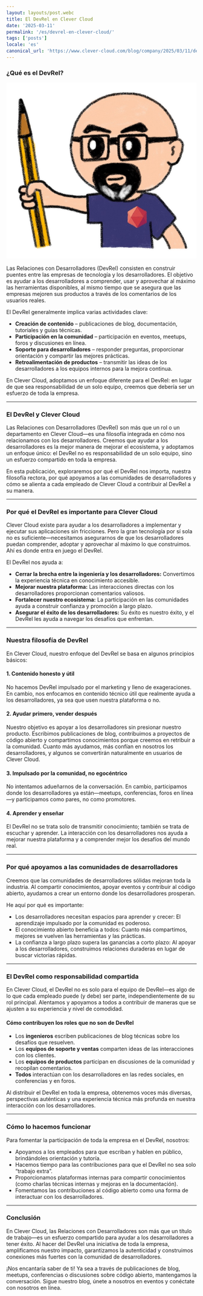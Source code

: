 ```yaml
---
layout: layouts/post.webc
title: El DevRel en Clever Cloud
date: '2025-03-11'
permalink: '/es/devrel-en-clever-cloud/'
tags: ['posts']
locale: 'es'
canonical_url: 'https://www.clever-cloud.com/blog/company/2025/03/11/developer-relations-devrel-at-clever-cloud/'
---
```


### ¿Qué es el DevRel?

<img class="img-right img-250px" src="/img/lostinbrittany-clever-cloud.png" alt="El DevRel en Clever Cloud"></img>

Las Relaciones con Desarrolladores (DevRel) consisten en construir puentes entre las empresas de tecnología y los desarrolladores. El objetivo es ayudar a los desarrolladores a comprender, usar y aprovechar al máximo las herramientas disponibles, al mismo tiempo que se asegura que las empresas mejoren sus productos a través de los comentarios de los usuarios reales.

El DevRel generalmente implica varias actividades clave:
- **Creación de contenido** – publicaciones de blog, documentación, tutoriales y guías técnicas.
- **Participación en la comunidad** – participación en eventos, meetups, foros y discusiones en línea.
- **Soporte para desarrolladores** – responder preguntas, proporcionar orientación y compartir las mejores prácticas.
- **Retroalimentación de productos** – transmitir las ideas de los desarrolladores a los equipos internos para la mejora continua.

En Clever Cloud, adoptamos un enfoque diferente para el DevRel: en lugar de que sea responsabilidad de un solo equipo, creemos que debería ser un esfuerzo de toda la empresa.

---

### El DevRel y Clever Cloud

Las Relaciones con Desarrolladores (DevRel) son más que un rol o un departamento en Clever Cloud—es una filosofía integrada en cómo nos relacionamos con los desarrolladores. Creemos que ayudar a los desarrolladores es la mejor manera de mejorar el ecosistema, y adoptamos un enfoque único: el DevRel no es responsabilidad de un solo equipo, sino un esfuerzo compartido en toda la empresa.

En esta publicación, exploraremos por qué el DevRel nos importa, nuestra filosofía rectora, por qué apoyamos a las comunidades de desarrolladores y cómo se alienta a cada empleado de Clever Cloud a contribuir al DevRel a su manera.

---

### Por qué el DevRel es importante para Clever Cloud

Clever Cloud existe para ayudar a los desarrolladores a implementar y ejecutar sus aplicaciones sin fricciones. Pero la gran tecnología por sí sola no es suficiente—necesitamos asegurarnos de que los desarrolladores puedan comprender, adoptar y aprovechar al máximo lo que construimos. Ahí es donde entra en juego el DevRel.

El DevRel nos ayuda a:

- **Cerrar la brecha entre la ingeniería y los desarrolladores:** Convertimos la experiencia técnica en conocimiento accesible.
- **Mejorar nuestra plataforma:** Las interacciones directas con los desarrolladores proporcionan comentarios valiosos.
- **Fortalecer nuestro ecosistema:** La participación en las comunidades ayuda a construir confianza y promoción a largo plazo.
- **Asegurar el éxito de los desarrolladores:** Su éxito es nuestro éxito, y el DevRel les ayuda a navegar los desafíos que enfrentan.

---

### Nuestra filosofía de DevRel

En Clever Cloud, nuestro enfoque del DevRel se basa en algunos principios básicos:

#### 1. Contenido honesto y útil

No hacemos DevRel impulsado por el marketing y lleno de exageraciones. En cambio, nos enfocamos en contenido técnico útil que realmente ayuda a los desarrolladores, ya sea que usen nuestra plataforma o no.

#### 2. Ayudar primero, vender después

Nuestro objetivo es apoyar a los desarrolladores sin presionar nuestro producto. Escribimos publicaciones de blog, contribuimos a proyectos de código abierto y compartimos conocimientos porque creemos en retribuir a la comunidad. Cuanto más ayudamos, más confían en nosotros los desarrolladores, y algunos se convertirán naturalmente en usuarios de Clever Cloud.

#### 3. Impulsado por la comunidad, no egocéntrico

No intentamos adueñarnos de la conversación. En cambio, participamos donde los desarrolladores ya están—meetups, conferencias, foros en línea—y participamos como pares, no como promotores.

#### 4. Aprender y enseñar

El DevRel no se trata solo de transmitir conocimiento; también se trata de escuchar y aprender. La interacción con los desarrolladores nos ayuda a mejorar nuestra plataforma y a comprender mejor los desafíos del mundo real.

---

### Por qué apoyamos a las comunidades de desarrolladores

Creemos que las comunidades de desarrolladores sólidas mejoran toda la industria. Al compartir conocimientos, apoyar eventos y contribuir al código abierto, ayudamos a crear un entorno donde los desarrolladores prosperan.

He aquí por qué es importante:

- Los desarrolladores necesitan espacios para aprender y crecer: El aprendizaje impulsado por la comunidad es poderoso.
- El conocimiento abierto beneficia a todos: Cuanto más compartimos, mejores se vuelven las herramientas y las prácticas.
- La confianza a largo plazo supera las ganancias a corto plazo: Al apoyar a los desarrolladores, construimos relaciones duraderas en lugar de buscar victorias rápidas.

---

### El DevRel como responsabilidad compartida

En Clever Cloud, el DevRel no es solo para el equipo de DevRel—es algo de lo que cada empleado puede (y debe) ser parte, independientemente de su rol principal. Alentamos y apoyamos a todos a contribuir de maneras que se ajusten a su experiencia y nivel de comodidad.

#### Cómo contribuyen los roles que no son de DevRel

- Los **ingenieros** escriben publicaciones de blog técnicas sobre los desafíos que resuelven.
- Los **equipos de soporte y ventas** comparten ideas de las interacciones con los clientes.
- Los **equipos de productos** participan en discusiones de la comunidad y recopilan comentarios.
- **Todos** interactúan con los desarrolladores en las redes sociales, en conferencias y en foros.

Al distribuir el DevRel en toda la empresa, obtenemos voces más diversas, perspectivas auténticas y una experiencia técnica más profunda en nuestra interacción con los desarrolladores.

---

### Cómo lo hacemos funcionar

Para fomentar la participación de toda la empresa en el DevRel, nosotros:

- Apoyamos a los empleados para que escriban y hablen en público, brindándoles orientación y tutoría.
- Hacemos tiempo para las contribuciones para que el DevRel no sea solo “trabajo extra”.
- Proporcionamos plataformas internas para compartir conocimientos (como charlas técnicas internas y mejoras en la documentación).
- Fomentamos las contribuciones al código abierto como una forma de interactuar con los desarrolladores.

---

### Conclusión

En Clever Cloud, las Relaciones con Desarrolladores son más que un título de trabajo—es un esfuerzo compartido para ayudar a los desarrolladores a tener éxito. Al hacer del DevRel una iniciativa de toda la empresa, amplificamos nuestro impacto, garantizamos la autenticidad y construimos conexiones más fuertes con la comunidad de desarrolladores.

¡Nos encantaría saber de ti! Ya sea a través de publicaciones de blog, meetups, conferencias o discusiones sobre código abierto, mantengamos la conversación. Sigue nuestro blog, únete a nosotros en eventos y conéctate con nosotros en línea.
